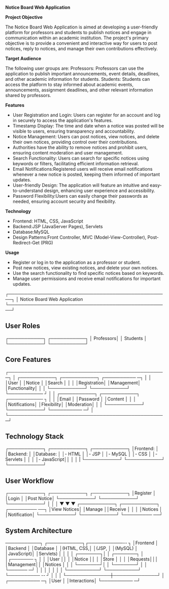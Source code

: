 **Notice Board Web Application**

 **Project Objective**
 
The Notice Board Web Application is aimed at developing a user-friendly platform for professors and students to publish notices and engage in communication within an academic institution. The project's primary objective is to provide a convenient and interactive way for users to post notices, reply to notices, and manage their own contributions effectively. 

**Target Audience**

The following user groups are:
Professors: Professors can use the application to publish important announcements, event details, deadlines, and other academic information for students.
Students: Students can access the platform to stay informed about academic events, announcements, assignment deadlines, and other relevant information shared by professors.

 **Features**
 
- User Registration and Login: Users can register for an account and log in securely to access the application's features.
- Timestamp Display: The time and date when a notice was posted will be visible to users, ensuring transparency and accountability.
- Notice Management: Users can post notices, view notices, and delete their own notices, providing control over their contributions.
 - Authorities have the ability to remove notices and prohibit users, ensuring content moderation and user management.
- Search Functionality: Users can search for specific notices using keywords or filters, facilitating efficient information retrieval.
- Email Notifications:Registered users will receive email notifications whenever a new notice is posted, keeping them informed of important updates.
- User-friendly Design: The application will feature an intuitive and easy-to-understand design, enhancing user experience and accessibility.
- Password Flexibility:Users can easily change their passwords as needed, ensuring account security and flexibility.

**Technology**

- Frontend: HTML, CSS, JavaScript
- Backend:JSP (JavaServer Pages), Servlets
- Database:MySQL
- Design Patterns:Front Controller, MVC (Model-View-Controller), Post-Redirect-Get (PRG)

 **Usage**
 
- Register or log in to the application as a professor or student.
- Post new notices, view existing notices, and delete your own notices.
- Use the search functionality to find specific notices based on keywords.
- Manage user permissions and receive email notifications for important updates.


┌───────────────────────────────────────────────────┐
│           Notice Board Web Application   
└───────────────────────────────────────────────────┘

## User Roles
┌───────────┐     ┌───────────┐
│ Professors│     │ Students  │
└───────────┘     └───────────┘

## Core Features
┌──────────────────────────────────────────────────┐
│ ┌───────────┐ ┌───────────┐ ┌──────────  ─┐      │
│ │User       │ │Notice     │ │Search       │      │
│ │Registration│ │Management│ │Functionality│      │
│ └───────────┘ └───────────┘ └───────────  ┘      │
│ ┌───────────┐ ┌───────────┐ ┌─────────── ┐       │
│ │Email      │ │Password   │ │Content     │       │
│ │Notifications│ │Flexibility│ │Moderation│       │
│ └───────────┘ └───────────┘ └────────── ─┘       │
└──────────────────────────────────────────────────┘

## Technology Stack
┌───────────┐ ┌───────────┐ ┌───────────┐
│Frontend:  │ │Backend:   │ │Database:  │
│- HTML     │ │- JSP      │ │- MySQL    │
│- CSS      │ │- Servlets │ │           │
│- JavaScript││           │ │           |
└───────────┘ └───────────┘ └───────────┘

## User Workflow
┌───────────┐ ┌───────────┐ ┌───────────┐
│Register   │ │Login      │ │Post Notice│
└───────────┘ └───────────┘ └───────────┘
     │              │              │
     ▼              ▼              ▼
┌───────────┐ ┌───────────┐ ┌───────── ──┐
│View Notices│ │Manage     ││Receive     │
│           │ │Notices    │ │Notification│
└───────────┘ └───────────┘ └───────── ──┘

## System Architecture
───────────┐ ┌───────────┐┌───────────-- ┐
│Frontend   │ │Backend    │ │Database    │
│(HTML, CSS,│ │(JSP,      │ │(MySQL)     │
│JavaScript)│ │Servlets)  │ │            │
│ ┌───────┐│ │ ┌───────┐  │ │┌───────  ┐ │
│ │User   ││ │ │Notice ││ │ │Store     │ │
│ │Requests│││ │Management││ │Notices  │ │
│ └───────┘│ │ └───────┘ │ │ └──────  ─┘ │
│          │ │          │ │              │
└──────────┘ └──────────┘ └────────── -- ┘
     │              │              │
     └──────────────┼──────────────┘
                    │
                ┌────────── ─┐
                │User        │
                │Interactions│
                └────────── ─┘
